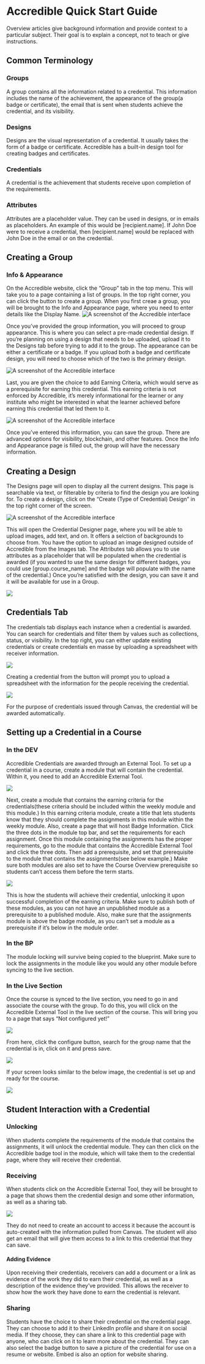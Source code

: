 # Accredible Quick Start Guide

Overview articles give background information and provide context to a particular subject.
Their goal is to explain a concept, not to teach or give instructions.

## Common Terminology

### Groups
A group contains all the information related to a credential. This information includes the name of the achievement, the appearance of the group(a badge or certificate), the email that is sent when students achieve the credential, and its visibility.
### Designs
Designs are the visual representation of a credential. It usually takes the form of a badge or certificate. Accredible has a built-in design tool for creating badges and certificates.
### Credentials
A credential is the achievement that students receive upon completion of the requirements.
### Attributes
Attributes are a placeholder value. They can be used in designs, or in emails as placeholders. An example of this would be [recipient.name]. If John Doe were to receive a credential, then [recipient.name] would be replaced with John Doe in the email or on the credential.


## Creating a Group

### Info & Appearance
On the Accredible website, click the “Group” tab in the top menu. This will take you to a page containing a list of groups. In the top right corner, you can click the button to create a group. When you first creae a group, you will be brought to the Info and Appearance page, where you need to enter details like the Display Name.
![A screenshot of the Accredible interface](Accredible_1.png)

Once you’ve provided the group information, you will proceed to group appearance. This is where you can select a pre-made credential design. If you’re planning on using a design that needs to be uploaded, upload it to the Designs tab before trying to add it to the group. The appearance can be either a certificate or a badge. If you upload both a badge and certificate design, you will need to choose which of the two is the primary design.

![A screenshot of the Accredible interface](Accredible_2.png)

Last, you are given the choice to add Earning Criteria, which would serve as a prerequisite for earning this credential. This earning criteria is not enforced by Accredible, it’s merely informational for the learner or any institute who might be interested in what the learner achieved before earning this credential that led them to it.

![A screenshot of the Accredible interface](Accredible_3.png)

Once you’ve entered this information, you can save the group. There are advanced options for visibility, blockchain, and other features. Once the Info and Appearance page is filled out, the group will have the necessary information.

## Creating a Design

The Designs page will open to display all the current designs. This page is searchable via text, or filterable by criteria to find the design you are looking for. To create a design, click on the “Create (Type of Credential) Design” in the top right corner of the screen.

![A screenshot of the Accredible interface](Accredible_4.png "Badge Creation")

This will open the Credential Designer page, where you will be able to upload images, add text, and on. It offers a selction of backgrounds to choose from. You have the option to upload an image designed outside of Accredible from the Images tab. The Attributes tab allows you to use attributes as a placeholder that will be populated when the credential is awarded (if you wanted to use the same design for different badges, you could use [group.course_name] and the badge will populate with the name of the credential.) Once you’re satisfied with the design, you can save it and it will be available for use in a Group.

![](Accredible_5.png)

## Credentials Tab
The credentials tab displays each instance when a credential is awarded. You can search for credentials and filter them by values such as collections, status, or visibility. In the top right, you can either update existing credentials or create credentials en masse by uploading a spreadsheet with receiver information.

![](Accredible_6.png)

Creating a credential from the button will prompt you to upload a spreadsheet with the information for the people receiving the credential.

![](Accredible_7.png)

For the purpose of credentials issued through Canvas, the credential will be awarded automatically.

## Setting up a Credential in a Course

### In the DEV
Accredible Credentials are awarded through an External Tool. To set up a credential in a course, create a module that will contain the credential. Within it, you need to add an Accredible External Tool. 

![](Accredible_8.png)

Next, create a module that contains the earning criteria for the credentials(these criteria should be included within the weekly module and this module.) In this earning criteria module, create a title that lets students know that they should complete the assignments in this module within the weekly module. Also, create a page that will host Badge Information. Click the three dots in the module top bar, and set the requirements for each assignment. Once this module containing the assignments has the proper requirements, go to the module that contains the Accredible External Tool and click the three dots. Then add a prerequisite, and set that prerequisite to the module that contains the assignments(see below example.) Make sure both modules are also set to have the Course Overview prerequisite so students can’t access them before the term starts.

![](Accredible_9.png)

This is how the students will achieve their credential, unlocking it upon successful completion of the earning criteria. Make sure to publish both of these modules, as you can not have an unpublished module as a prerequisite to a published module. Also, make sure that the assignments module is above the badge module, as you can’t set a module as a prerequisite if it’s below in the module order.

### In the BP
The module locking will survive being copied to the blueprint. Make sure to lock the assignments in the module like you would any other module before syncing to the live section.

### In the Live Section
Once the course is synced to the live section, you need to go in and associate the course with the group. To do this, you will click on the Accredible External Tool in the live section of the course. This will bring you to a page that says “Not configured yet!”

![](Accredible_10.png)

From here, click the configure button, search for the group name that the credential is in, click on it and press save.

![](Accredible_11.png)

If your screen looks similar to the below image, the credential is set up and ready for the course.

![](Accredible_12.png)

## Student Interaction with a Credential

### Unlocking
When students complete the requirements of the module that contains the assignments, it will unlock the credential module. They can then click on the Accredible badge tool in the module, which will take them to the credential page, where they will receive their credential.

### Receiving
When students click on the Accredible External Tool, they will be brought to a page that shows them the credential design and some other information, as well as a sharing tab.

![](Accredible_13.png)

They do not need to create an account to access it because the account is auto-created with the information pulled from Canvas. The student will also get an email that will give them access to a link to this credential that they can save.

#### Adding Evidence
Upon receiving their credentials, receivers can add a document or a link as evidence of the work they did to earn their credential, as well as a description of the evidence they’ve provided. This allows the receiver to show how the work they have done to earn the credential is relevant.

### Sharing
Students have the choice to share their credential on the credential page. They can choose to add it to their LinkedIn profile and share it on social media. If they choose, they can share a link to this credential page with anyone, who can click on it to learn more about the credential. They can also select the badge button to save a picture of the credential for use on a resume or website. Embed is also an option for website sharing.